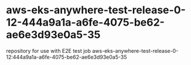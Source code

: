 # aws-eks-anywhere-test-release-0-12-444a9a1a-a6fe-4075-be62-ae6e3d93e0a5-35
repository for use with E2E test job aws-eks-anywhere-test-release-0-12:444a9a1a-a6fe-4075-be62-ae6e3d93e0a5-35
